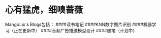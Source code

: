 心有猛虎，细嗅蔷薇
==================
MangoLiu's Blogs包括：
####读书笔记
####KNN数字图片识别
####机器学习（正在更新中）
####音频广告推送模型设计
####随笔（计划中）





